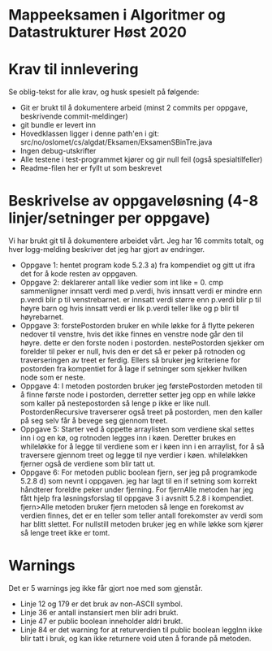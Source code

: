 # Mappeeksamen i Algoritmer og Datastrukturer Høst 2020

# Krav til innlevering

Se oblig-tekst for alle krav, og husk spesielt på følgende:

* Git er brukt til å dokumentere arbeid (minst 2 commits per oppgave, beskrivende commit-meldinger)	
* git bundle er levert inn
* Hovedklassen ligger i denne path'en i git: src/no/oslomet/cs/algdat/Eksamen/EksamenSBinTre.java
* Ingen debug-utskrifter
* Alle testene i test-programmet kjører og gir null feil (også spesialtilfeller)
* Readme-filen her er fyllt ut som beskrevet


# Beskrivelse av oppgaveløsning (4-8 linjer/setninger per oppgave)

Vi har brukt git til å dokumentere arbeidet vårt. Jeg har 16 commits totalt, og hver logg-melding beskriver det jeg har gjort av endringer.

* Oppgave 1: hentet program kode 5.2.3 a) fra kompendiet og gitt ut ifra det for å kode resten av oppgaven.
* Oppgave 2: deklarerer antall like vedier som int like = 0. cmp sammenligner innsatt verdi med p.verdi, hvis innsatt verdi er mindre enn p.verdi blir p til venstrebarnet. er innsatt verdi større enn p.verdi blir p til høyre barn og hvis innsatt verdi er lik p.verdi teller like og p blir til høyrebarnet.
* Oppgave 3: forstePostorden bruker en while løkke for å flytte pekeren nedover til venstre, hvis det ikke finnes en venstre node går den til høyre. dette er den forste noden i postorden.
nestePostorden sjekker om forelder til peker er null, hvis den er det så er peker på rotnoden og traverseringen av treet er ferdig. Ellers så bruker jeg kriteriene for postorden fra kompentiet for å lage if setninger som sjekker hvilken node som er neste.
* Oppgave 4: I metoden postorden bruker jeg førstePostorden metoden til å finne første node i postorden, derretter setter jeg opp en while løkke som kaller på nestepostorden så lenge p ikke er like null. PostordenRecursive traverserer også treet på postorden, men den kaller på seg selv får å bevege seg gjennom treet.
* Oppgave 5: Starter ved å oppette arraylisten som verdiene skal settes inn i og en kø, og rotnoden legges inn i køen. Deretter brukes en whileløkke for å legge til verdiene som er i køen inn i en arraylist, for å så traversere gjennom treet og legge til nye verdier i køen. whileløkken fjerner også de verdiene som blir tatt ut.
* Oppgave 6: For metoden public boolean fjern, ser jeg på programkode 5.2.8 d) som nevnt i oppgaven. jeg har lagt til en if setning som korrekt håndterer foreldre peker under fjerning.
For fjernAlle metoden har jeg fått hjelp fra løsningsforslag til oppgave 3 i avsnitt 5.2.8 i kompendiet. fjern>Alle metoden bruker fjern metoden så lenge en forekomst av verdien finnes, det er en teller som teller antall forekomster av verdi som har blitt slettet. For nullstill metoden bruker jeg en while løkke som kjører så lenge treet ikke er tomt.

# Warnings
Det er 5 warnings jeg ikke får gjort noe med som gjenstår.
* Linje 12 og 179 er det bruk av non-ASCII symbol.
* Linje 36 er antall instansiert men blir adri brukt.
* Linje 47 er public boolean inneholder aldri brukt.
* Linje 84 er det warning for at returverdien til public boolean leggInn ikke blir tatt i bruk, og kan ikke returnere void uten å forande på metoden.
